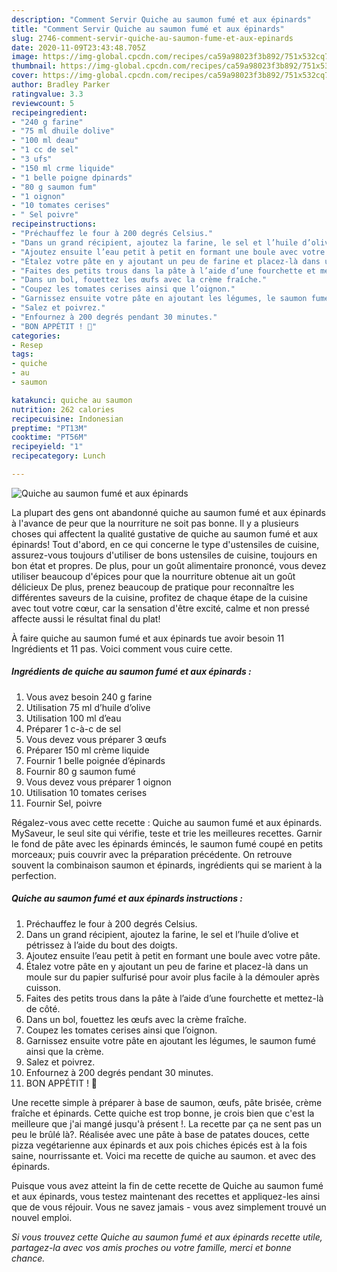 ```yaml
---
description: "Comment Servir Quiche au saumon fumé et aux épinards"
title: "Comment Servir Quiche au saumon fumé et aux épinards"
slug: 2746-comment-servir-quiche-au-saumon-fume-et-aux-epinards
date: 2020-11-09T23:43:48.705Z
image: https://img-global.cpcdn.com/recipes/ca59a98023f3b892/751x532cq70/quiche-au-saumon-fume-et-aux-epinards-photo-principale-de-la-recette.jpg
thumbnail: https://img-global.cpcdn.com/recipes/ca59a98023f3b892/751x532cq70/quiche-au-saumon-fume-et-aux-epinards-photo-principale-de-la-recette.jpg
cover: https://img-global.cpcdn.com/recipes/ca59a98023f3b892/751x532cq70/quiche-au-saumon-fume-et-aux-epinards-photo-principale-de-la-recette.jpg
author: Bradley Parker
ratingvalue: 3.3
reviewcount: 5
recipeingredient:
- "240 g farine"
- "75 ml dhuile dolive"
- "100 ml deau"
- "1 cc de sel"
- "3 ufs"
- "150 ml crme liquide"
- "1 belle poigne dpinards"
- "80 g saumon fum"
- "1 oignon"
- "10 tomates cerises"
- " Sel poivre"
recipeinstructions:
- "Préchauffez le four à 200 degrés Celsius."
- "Dans un grand récipient, ajoutez la farine, le sel et l’huile d’olive et pétrissez à l’aide du bout des doigts."
- "Ajoutez ensuite l’eau petit à petit en formant une boule avec votre pâte."
- "Étalez votre pâte en y ajoutant un peu de farine et placez-là dans un moule sur du papier sulfurisé pour avoir plus facile à la démouler après cuisson."
- "Faites des petits trous dans la pâte à l’aide d’une fourchette et mettez-là de côté."
- "Dans un bol, fouettez les œufs avec la crème fraîche."
- "Coupez les tomates cerises ainsi que l’oignon."
- "Garnissez ensuite votre pâte en ajoutant les légumes, le saumon fumé ainsi que la crème."
- "Salez et poivrez."
- "Enfournez à 200 degrés pendant 30 minutes."
- "BON APPÉTIT ! 🍅"
categories:
- Resep
tags:
- quiche
- au
- saumon

katakunci: quiche au saumon 
nutrition: 262 calories
recipecuisine: Indonesian
preptime: "PT13M"
cooktime: "PT56M"
recipeyield: "1"
recipecategory: Lunch

---
```



![Quiche au saumon fumé et aux épinards](https://img-global.cpcdn.com/recipes/ca59a98023f3b892/751x532cq70/quiche-au-saumon-fume-et-aux-epinards-photo-principale-de-la-recette.jpg)

La plupart des gens ont abandonné quiche au saumon fumé et aux épinards à l'avance de peur que la nourriture ne soit pas bonne. Il y a plusieurs choses qui affectent la qualité gustative de quiche au saumon fumé et aux épinards! Tout d'abord, en ce qui concerne le type d'ustensiles de cuisine, assurez-vous toujours d'utiliser de bons ustensiles de cuisine, toujours en bon état et propres. De plus, pour un goût alimentaire prononcé, vous devez utiliser beaucoup d'épices pour que la nourriture obtenue ait un goût délicieux De plus, prenez beaucoup de pratique pour reconnaître les différentes saveurs de la cuisine, profitez de chaque étape de la cuisine avec tout votre cœur, car la sensation d'être excité, calme et non pressé affecte aussi le résultat final du plat!

<!--inarticleads1-->

À faire quiche au saumon fumé et aux épinards tue avoir besoin 11 Ingrédients et 11 pas. Voici comment vous cuire cette.

##### Ingrédients de quiche au saumon fumé et aux épinards :

1. Vous avez besoin 240 g farine
1. Utilisation 75 ml d’huile d’olive
1. Utilisation 100 ml d’eau
1. Préparer 1 c-à-c de sel
1. Vous devez vous préparer 3 œufs
1. Préparer 150 ml crème liquide
1. Fournir 1 belle poignée d’épinards
1. Fournir 80 g saumon fumé
1. Vous devez vous préparer 1 oignon
1. Utilisation 10 tomates cerises
1. Fournir  Sel, poivre


Régalez-vous avec cette recette : Quiche au saumon fumé et aux épinards. MySaveur, le seul site qui vérifie, teste et trie les meilleures recettes. Garnir le fond de pâte avec les épinards émincés, le saumon fumé coupé en petits morceaux; puis couvrir avec la préparation précédente. On retrouve souvent la combinaison saumon et épinards, ingrédients qui se marient à la perfection. 

<!--inarticleads2-->

##### Quiche au saumon fumé et aux épinards instructions :

1. Préchauffez le four à 200 degrés Celsius.
1. Dans un grand récipient, ajoutez la farine, le sel et l’huile d’olive et pétrissez à l’aide du bout des doigts.
1. Ajoutez ensuite l’eau petit à petit en formant une boule avec votre pâte.
1. Étalez votre pâte en y ajoutant un peu de farine et placez-là dans un moule sur du papier sulfurisé pour avoir plus facile à la démouler après cuisson.
1. Faites des petits trous dans la pâte à l’aide d’une fourchette et mettez-là de côté.
1. Dans un bol, fouettez les œufs avec la crème fraîche.
1. Coupez les tomates cerises ainsi que l’oignon.
1. Garnissez ensuite votre pâte en ajoutant les légumes, le saumon fumé ainsi que la crème.
1. Salez et poivrez.
1. Enfournez à 200 degrés pendant 30 minutes.
1. BON APPÉTIT ! 🍅


Une recette simple à préparer à base de saumon, œufs, pâte brisée, crème fraîche et épinards. Cette quiche est trop bonne, je crois bien que c&#39;est la meilleure que j&#39;ai mangé jusqu&#39;à présent !. La recette par ça ne sent pas un peu le brûlé là?. Réalisée avec une pâte à base de patates douces, cette pizza vegétarienne aux épinards et aux pois chiches épicés est à la fois saine, nourrissante et. Voici ma recette de quiche au saumon. et avec des épinards. 

<!--inarticleads1-->

<p>
Puisque vous avez atteint la fin de cette recette de Quiche au saumon fumé et aux épinards, vous testez maintenant des recettes et appliquez-les ainsi que de vous réjouir. Vous ne savez jamais - vous avez simplement trouvé un nouvel emploi.
</p>

<p>
<i>Si vous trouvez cette Quiche au saumon fumé et aux épinards recette utile, partagez-la avec vos amis proches ou votre famille, merci et bonne chance.</i>
</p>
